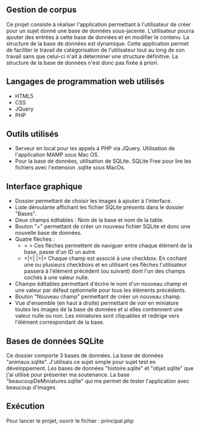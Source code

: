 Gestion de corpus
-----------------

Ce projet consiste à réaliser l'application permettant à l'utilisateur de créer pour un sujet donné une base de données sous-jacente. L'utilisateur pourra ajouter des entrées à cette base de données et en modifier le contenu. La structure de la base de données est dynamique. Cette application permet de faciliter le travail de catégorisation de l'utilisateur tout au long de son travail sans que celui-ci n'ait à déterminer une structure définitive. La structure de la base de données n'est donc pas fixée à priori.


Langages de programmation web utilisés
--------------------------------------

* HTML5
* CSS
* JQuery
* PHP


Outils utilisés
---------------

* Serveur en local pour les appels à PHP via JQuery. 
	Utilisation de l'application MAMP sous Mac OS.
* Pour la base de données, utilisation de SQLite.
	SQLite Free pour lire les fichiers avec l'extension .sqlite sous MacOs.


Interface graphique
-------------------

  - Dossier permettant de choisir les images à ajouter à l'interface.
  - Liste déroulante affichant les fichier SQLite présents dans le dossier "Bases".
  - Deux champs éditables : Nom de la base et nom de la table.
  - Bouton "+" permettant de créer un nouveau fichier SQLite et donc une nouvelle base de données.
  - Quatre flèches :
     * <  >  Ces flèches permettent de naviguer entre chaque élément de la base, passe d'un ID un autre.
     * <|<|  |>|> Chaque champ est associé à une checkbox. En cochant une ou plusieurs checkboxs et en utilisant
     ces flèches l'utilisateur passera à l'élément précédent (ou suivant) dont l'un des champs cochés à une valeur nulle.
  - Champs éditables permettant d'écrire le nom d'un nouveau champ et une valeur par défaut optionnelle pour tous les éléments précédents.
  - Bouton "Nouveau champ" permettant de créer un nouveau champ.
  - Vue d'ensemble (en haut à droite) permettant de voir en miniature toutes les images de la base de données
  et si elles contiennent une valeur nulle ou non. Les miniatures sont cliquables et redirige vers l'élément correspondant de la base.


Bases de données SQLite
-----------------------

Ce dossier comporte 3 bases de données.
La base de données "animaux.sqlite". J'utilisais ce sujet simple pour sujet test en développement.
Les bases de données "histoire.sqlite" et "objet.sqlite" que j'ai utilisé pour présenter ma soutenance.
La base "beaucoupDeMiniatures.sqlite" qui me permet de tester l'application avec beaucoup d'images.


Exécution
---------

Pour lancer le projet, ouvrir le fichier : principal.php











